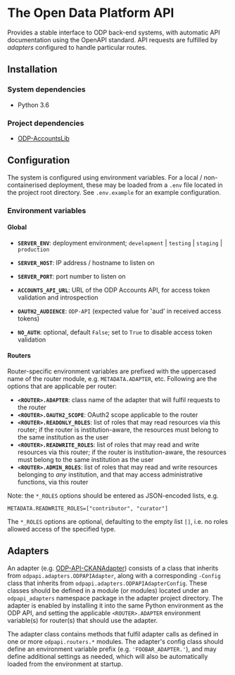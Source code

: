 # The Open Data Platform API

Provides a stable interface to ODP back-end systems, with automatic API documentation using the
OpenAPI standard. API requests are fulfilled by _adapters_ configured to handle particular routes.

## Installation

### System dependencies

* Python 3.6

### Project dependencies

* [ODP-AccountsLib](https://github.com/SAEONData/ODP-AccountsLib)

## Configuration

The system is configured using environment variables. For a local / non-containerised deployment,
these may be loaded from a `.env` file located in the project root directory. See `.env.example`
for an example configuration.

### Environment variables

#### Global

- **`SERVER_ENV`**: deployment environment; `development` | `testing` | `staging` | `production`
- **`SERVER_HOST`**: IP address / hostname to listen on
- **`SERVER_PORT`**: port number to listen on

- **`ACCOUNTS_API_URL`**: URL of the ODP Accounts API, for access token validation and introspection
- **`OAUTH2_AUDIENCE`**: `ODP-API` (expected value for 'aud' in received access tokens)
- **`NO_AUTH`**: optional, default `False`; set to `True` to disable access token validation

#### Routers

Router-specific environment variables are prefixed with the uppercased name of the router module,
e.g. `METADATA.ADAPTER`, etc. Following are the options that are applicable per router:

- **`<ROUTER>.ADAPTER`**: class name of the adapter that will fulfil requests to the router
- **`<ROUTER>.OAUTH2_SCOPE`**: OAuth2 scope applicable to the router
- **`<ROUTER>.READONLY_ROLES`**: list of roles that may read resources via this router;
if the router is institution-aware, the resources must belong to the same institution as the user
- **`<ROUTER>.READWRITE_ROLES`**: list of roles that may read and write resources via this router;
if the router is institution-aware, the resources must belong to the same institution as the user
- **`<ROUTER>.ADMIN_ROLES`**: list of roles that may read and write resources belonging
to _any_ institution, and that may access administrative functions, via this router

Note: the `*_ROLES` options should be entered as JSON-encoded lists, e.g.

    METADATA.READWRITE_ROLES=["contributor", "curator"]

The `*_ROLES` options are optional, defaulting to the empty list `[]`, i.e. no roles allowed
access of the specified type.

## Adapters

An adapter (e.g. [ODP-API-CKANAdapter](https://github.com/SAEONData/ODP-API-CKANAdapter)) consists
of a class that inherits from `odpapi.adapters.ODPAPIAdapter`, along with a corresponding `-Config`
class that inherits from `odpapi.adapters.ODPAPIAdapterConfig`. These classes should be defined in
a module (or modules) located under an `odpapi_adapters` namespace package in the adapter project
directory. The adapter is enabled by installing it into the same Python environment as the ODP API,
and setting the applicable `<ROUTER>.ADAPTER` environment variable(s) for router(s) that should use
the adapter.

The adapter class contains methods that fulfil adapter calls as defined in one or more `odpapi.routers.*`
modules. The adapter's config class should define an environment variable prefix (e.g. `'FOOBAR_ADAPTER.'`),
and may define additional settings as needed, which will also be automatically loaded from the
environment at startup.
